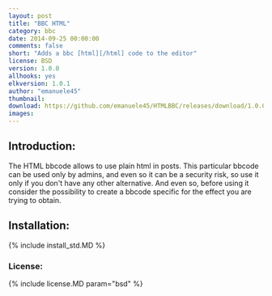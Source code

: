 ```yaml
---
layout: post
title: "BBC HTML"
category: bbc
date: 2014-09-25 00:00:00
comments: false
short: "Adds a bbc [html][/html] code to the editor"
license: BSD
version: 1.0.0
allhooks: yes
elkversion: 1.0.1
author: "emanuele45"
thumbnail:
download: https://github.com/emanuele45/HTMLBBC/releases/download/1.0.0/HTMLBBC_1-0-0.zip
images:
---
```


## Introduction:
The HTML bbcode allows to use plain html in posts.
This particular bbcode can be used only by admins, and even so it can be a security risk, so use it only if you don't have any other alternative. And even so, before using it consider the possibility to create a bbcode specific for the effect you are trying to obtain.

## Installation:
{% include install_std.MD %}

### License:
{% include license.MD param="bsd" %}